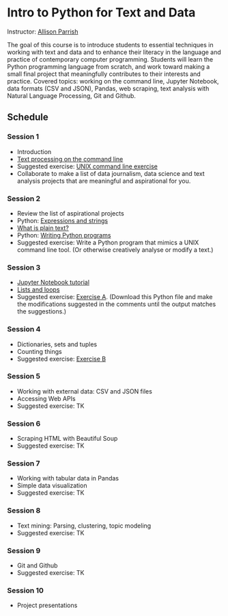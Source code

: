 # Intro to Python for Text and Data

Instructor: [Allison Parrish](http://www.decontextualize.com/)

The goal of this course is to introduce students to essential techniques in
working with text and data and to enhance their literacy in the language and
practice of contemporary computer programming. Students will learn the Python
programming language from scratch, and work toward making a small final project
that meaningfully contributes to their interests and practice. Covered topics:
working on the command line, Jupyter Notebook, data formats (CSV and JSON),
Pandas, web scraping, text analysis with Natural Language Processing, Git and
Github.

## Schedule

### Session 1

* Introduction
* [Text processing on the command line](http://rwet.decontextualize.com/book/unix/)
* Suggested exercise: [UNIX command line
  exercise](https://gist.github.com/aparrish/30cf87e287a4e3652342)
* Collaborate to make a list of data journalism, data science and text analysis
  projects that are meaningful and aspirational for you.

### Session 2

* Review the list of aspirational projects
* Python: [Expressions and strings](expressions-and-strings.ipynb)
* [What is plain text?](http://air.decontextualize.com/plain-text/)
* Python: [Writing Python programs](http://rwet.decontextualize.com/book/writing-python-programs)
* Suggested exercise: Write a Python program that mimics a UNIX command line
  tool. (Or otherwise creatively analyse or modify a text.)

### Session 3

* [Jupyter Notebook tutorial](jupyter-notebook-tutorial.ipynb)
* [Lists and loops](lists-and-loops.ipynb)
* Suggested exercise: [Exercise A](python_exercise_a.py). (Download this Python
  file and make the modifications suggested in the comments until the output
  matches the suggestions.)

### Session 4

* Dictionaries, sets and tuples
* Counting things
* Suggested exercise: [Exercise B](python_exercise_b.py)

### Session 5

* Working with external data: CSV and JSON files
* Accessing Web APIs
* Suggested exercise: TK

### Session 6

* Scraping HTML with Beautiful Soup
* Suggested exercise: TK

### Session 7

* Working with tabular data in Pandas
* Simple data visualization
* Suggested exercise: TK

### Session 8

* Text mining: Parsing, clustering, topic modeling
* Suggested exercise: TK

### Session 9

* Git and Github
* Suggested exercise: TK

### Session 10

* Project presentations

